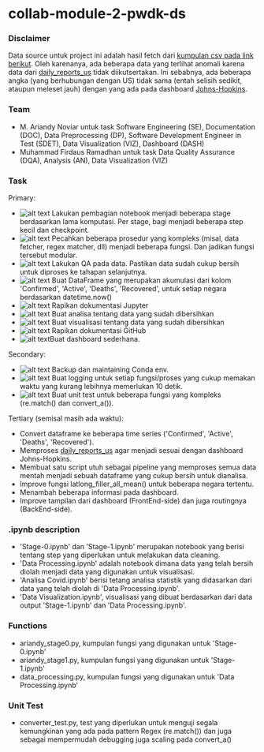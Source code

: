 # collab-module-2-pwdk-ds

### Disclaimer

Data source untuk project ini adalah hasil fetch dari [kumpulan csv pada link berikut](https://github.com/CSSEGISandData/COVID-19/tree/master/csse_covid_19_data/csse_covid_19_daily_reports).
Oleh karenanya, ada beberapa data yang terlihat anomali karena data dari [daily_reports_us](https://github.com/CSSEGISandData/COVID-19/tree/master/csse_covid_19_data/csse_covid_19_daily_reports_us) tidak diikutsertakan. Ini sebabnya, ada beberapa angka (yang berhubungan dengan US) tidak sama (entah selisih sedikit, ataupun meleset jauh) dengan yang ada pada dashboard [Johns-Hopkins](https://coronavirus.jhu.edu/map.html).

### Team
- M. Ariandy Noviar untuk task Software Engineering (SE), Documentation (DOC), Data Preprocessing (DP), Software Development Engineer in Test (SDET), Data Visualization (VIZ), Dashboard (DASH)
- Muhammad Firdaus Ramadhan untuk task Data Quality Assurance (DQA), Analysis (AN), Data Visualization (VIZ)

### Task
Primary:
- ![alt text](https://img.shields.io/badge/DP-Done-green.svg "Done") Lakukan pembagian notebook menjadi beberapa stage berdasarkan lama komputasi. Per stage, bagi menjadi beberapa step kecil dan checkpoint.
- ![alt text](https://img.shields.io/badge/SE-Done-green.svg "Done") Pecahkan beberapa prosedur yang kompleks (misal, data fetcher, regex matcher, dll) menjadi beberapa fungsi. Dan jadikan fungsi tersebut modular.
- ![alt text](https://img.shields.io/badge/DQA-Done-green.svg "Done") Lakukan QA pada data. Pastikan data sudah cukup bersih untuk diproses ke tahapan selanjutnya.
- ![alt text](https://img.shields.io/badge/DP-Done-green.svg "Done") Buat DataFrame yang merupakan akumulasi dari kolom 'Confirmed', 'Active', 'Deaths', 'Recovered', untuk setiap negara berdasarkan datetime.now()
- ![alt text](https://img.shields.io/badge/DOC-Done-green.svg "Done") Rapikan dokumentasi Jupyter
- ![alt text](https://img.shields.io/badge/AN-Done-green.svg "Done") Buat analisa tentang data yang sudah dibersihkan
- ![alt text](https://img.shields.io/badge/VIZ-Done-green.svg "Done") Buat visualisasi tentang data yang sudah dibersihkan
- ![alt text](https://img.shields.io/badge/DOC-Done-green.svg "Done") Rapikan dokumentasi GitHub
- ![alt text](https://img.shields.io/badge/DASH-Done-green.svg "Done")Buat dashboard sederhana.

Secondary:
- ![alt text](https://img.shields.io/badge/SE-Done-green.svg "Done") Backup dan maintaining Conda env.
- ![alt text](https://img.shields.io/badge/SE-Done-green.svg "Done") Buat logging untuk setiap fungsi/proses yang cukup memakan waktu yang kurang lebihnya memerlukan 10 detik.
- ![alt text](https://img.shields.io/badge/SDET-Done-green.svg "Done") Buat unit test untuk beberapa fungsi yang kompleks (re.match() dan convert_a()).

Tertiary (semisal masih ada waktu):
- Convert dataframe ke beberapa time series ('Confirmed', 'Active', 'Deaths', 'Recovered').
- Memproses [daily_reports_us](https://github.com/CSSEGISandData/COVID-19/tree/master/csse_covid_19_data/csse_covid_19_daily_reports_us) agar menjadi sesuai dengan dashboard Johns-Hopkins.
- Membuat satu script utuh sebagai pipeline yang memproses semua data mentah menjadi sebuah dataframe yang cukup bersih untuk dianalisa.
- Improve fungsi latlong_filler_all_mean() untuk beberapa negara tertentu.
- Menambah beberapa informasi pada dashboard.
- Improve tampilan dari dashboard (FrontEnd-side) dan juga routingnya (BackEnd-side).

### .ipynb description
- 'Stage-0.ipynb' dan 'Stage-1.ipynb' merupakan notebook yang berisi tentang step yang diperlukan untuk melakukan data cleaning.
- 'Data Processing.ipynb' adalah notebook dimana data yang telah bersih diolah menjadi data yang digunakan untuk visualisasi. 
- 'Analisa Covid.ipynb' berisi tetang analisa statistik yang didasarkan dari data yang telah diolah di 'Data Processing.ipynb'.
- 'Data Visualization.ipynb', visualisasi yang dibuat berdasarkan dari data output 'Stage-1.ipynb' dan 'Data Processing.ipynb'.

### Functions
- ariandy_stage0.py, kumpulan fungsi yang digunakan untuk 'Stage-0.ipynb'
- ariandy_stage1.py, kumpulan fungsi yang digunakan untuk 'Stage-1.ipynb'
- data_processing.py, kumpulan fungsi yang digunakan untuk 'Data Processing.ipynb'

### Unit Test
- converter_test.py, test yang diperlukan untuk menguji segala kemungkinan yang ada pada pattern Regex (re.match()) dan juga sebagai mempermudah debugging juga scaling pada convert_a()
